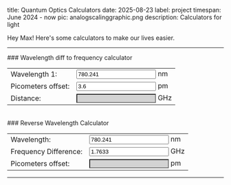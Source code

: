 title: Quantum Optics Calculators
date: 2025-08-23
label: project
timespan: June 2024 - now
pic: analogscalinggraphic.png
description: Calculators for light

Hey Max! Here's some calculators to make our lives easier.




<hr>
### Wavelength diff to frequency calculator
<!-- (c / 780.241 nm ) - (c / 780.2442 nm) -->
<form id="wavelengthForm">
	<table style="width:100%">
		<tr>
			<td>Wavelength 1:</td>
			<td><input id="wavelength1" type="number" step="0.01" value="780.241"> nm</td>
		</tr>
		<!-- <tr>
			<td>Wavelength 2:</td>
			<td><input id="wavelength2" type="number" step="0.01" value=""> nm</td>
		</tr> -->
		<tr>
			<td>Picometers offset:</td>
			<td><input id="picometers" type="number" value="3.6"> pm</td>
		</tr>
		<tr>
			<td>Distance:</td>
			<td><input id="result" style="background-color:lightgray" type="text" readonly> GHz</td>
		</tr>
	</table>
</form>

<br>
### Reverse Wavelength Calculator
<form id="reverseWavelengthForm">
	<table style="width:100%">
		<tr>
			<td>Wavelength:</td>
			<td><input id="wavelength" type="number" step="0.0001" value="780.241"> nm</td>
		</tr>
		<tr>
			<td>Frequency Difference:</td>
			<td><input id="frequencyDiff" type="number" step="0.0001" value="1.7633"> GHz</td>
		</tr>
		<tr>
			<td>Picometers offset:</td>
			<td><input id="picometersResult" style="background-color:lightgray" type="text" readonly> pm</td>
		</tr>
	</table>
</form>

<hr>


<script> /////////////// Solves the calculators equations 
function calculateResult() {
	const wavelength1 = parseFloat(document.getElementById("wavelength1").value);
	const picometers = parseFloat(document.getElementById("picometers").value);

	// TODO: Replace this with your calculation logic
	let result = (299702547000000000 / wavelength1) - (299702547000000000 / (wavelength1+picometers/1000));
	result = result/10**9

	document.getElementById("result").value = result.toFixed(4);
}
document.getElementById("wavelengthForm").oninput = calculateResult;
calculateResult(); // Initial calculation



const c = 299792458; // speed of light in m/s

function calculatePicometers() {
	const wavelength = parseFloat(document.getElementById("wavelength").value);
	const frequencyDiff = parseFloat(document.getElementById("frequencyDiff").value);

	// Convert wavelength to meters
	const wavelengthMeters = wavelength * 1e-9;

	// Calculate frequency of the first wavelength
	const frequency1 = c / wavelengthMeters;

	// Calculate the second frequency
	const frequency2 = frequency1 - frequencyDiff * 1e9;

	// Calculate the second wavelength
	const wavelength2Meters = c / frequency2;

	// Calculate the difference in picometers
	const picometersDiff = (wavelength2Meters - wavelengthMeters) * 1e12;

	document.getElementById("picometersResult").value = picometersDiff.toFixed(4);
}

document.getElementById("reverseWavelengthForm").oninput = calculatePicometers;
calculatePicometers(); // Initial calculation

</script>